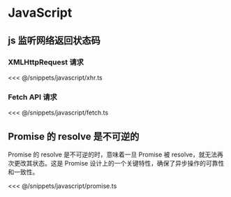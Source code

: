 # JavaScript

## js 监听网络返回状态码

### XMLHttpRequest 请求

<<< @/snippets/javascript/xhr.ts

### Fetch API 请求

<<< @/snippets/javascript/fetch.ts

## Promise 的 resolve 是不可逆的

Promise 的 resolve 是不可逆的时，意味着一旦 Promise 被 resolve，就无法再次更改其状态。这是 Promise 设计上的一个关键特性，确保了异步操作的可靠性和一致性。

<<< @/snippets/javascript/promise.ts
